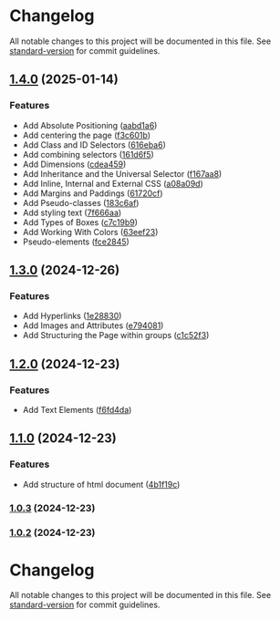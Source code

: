 # Changelog

All notable changes to this project will be documented in this file. See [standard-version](https://github.com/conventional-changelog/standard-version) for commit guidelines.

## [1.4.0](https://github.com/wakabibrian/HTML-and-CSS-Course/compare/v1.3.0...v1.4.0) (2025-01-14)


### Features

* Add Absolute Positioning ([aabd1a6](https://github.com/wakabibrian/HTML-and-CSS-Course/commit/aabd1a6ab36dcc9427361b81082ab3aa71c05460))
* Add centering the page ([f3c601b](https://github.com/wakabibrian/HTML-and-CSS-Course/commit/f3c601b9eb126a441b4648c09b5b644c03dead00))
* Add Class and ID Selectors ([616eba6](https://github.com/wakabibrian/HTML-and-CSS-Course/commit/616eba6677ce3c750ef931e65b6b183090f08e15))
* Add combining selectors ([161d6f5](https://github.com/wakabibrian/HTML-and-CSS-Course/commit/161d6f500af92360236bb32f624b301eb4c11282))
* Add Dimensions ([cdea459](https://github.com/wakabibrian/HTML-and-CSS-Course/commit/cdea459eb85d84ee5feacd8d1b908689f95245a9))
* Add Inheritance and the Universal Selector ([f167aa8](https://github.com/wakabibrian/HTML-and-CSS-Course/commit/f167aa80c55fec1a7cb550d4fe47090bdb3c3af8))
* Add Inline, Internal and External CSS ([a08a09d](https://github.com/wakabibrian/HTML-and-CSS-Course/commit/a08a09d29479835701c74a26b9338461b644da45))
* Add Margins and Paddings ([61720cf](https://github.com/wakabibrian/HTML-and-CSS-Course/commit/61720cfa9396cf65fc713a948e4c2a359419ee4d))
* Add Pseudo-classes ([183c6af](https://github.com/wakabibrian/HTML-and-CSS-Course/commit/183c6af83b9d3c65660978ac7478a4e280ec6349))
* Add styling text ([7f666aa](https://github.com/wakabibrian/HTML-and-CSS-Course/commit/7f666aa332c8e14bb3ce4d06acdab65d05d7ff08))
* Add Types of Boxes ([c7c19b9](https://github.com/wakabibrian/HTML-and-CSS-Course/commit/c7c19b9abb88e23652cd4a7b08b84af945c36086))
* Add Working With Colors ([63eef23](https://github.com/wakabibrian/HTML-and-CSS-Course/commit/63eef234a1a00b420b51973d1c6aeb80997461ea))
* Pseudo-elements ([fce2845](https://github.com/wakabibrian/HTML-and-CSS-Course/commit/fce2845c2594aadd18b957bcafc3a70ae2782ae0))

## [1.3.0](https://github.com/wakabibrian/HTML-and-CSS-Course/compare/v1.2.0...v1.3.0) (2024-12-26)


### Features

* Add Hyperlinks ([1e28830](https://github.com/wakabibrian/HTML-and-CSS-Course/commit/1e288301a569767634edac8e2facb82afbe71b5f))
* Add Images and Attributes ([e794081](https://github.com/wakabibrian/HTML-and-CSS-Course/commit/e794081ee3ddfe7e6eacaa7da4c4bfaa99c1b342))
* Add Structuring the Page within groups ([c1c52f3](https://github.com/wakabibrian/HTML-and-CSS-Course/commit/c1c52f36edcfd1f48ee45a63dc8293e8962fb2e4))

## [1.2.0](https://github.com/wakabibrian/HTML-and-CSS-Course/compare/v1.1.0...v1.2.0) (2024-12-23)


### Features

* Add Text Elements ([f6fd4da](https://github.com/wakabibrian/HTML-and-CSS-Course/commit/f6fd4daec09b288c0bf9a983c8cc88f99afb0236))

## [1.1.0](https://github.com/wakabibrian/HTML-and-CSS-Course/compare/v1.0.3...v1.1.0) (2024-12-23)


### Features

* Add structure of html document ([4b1f19c](https://github.com/wakabibrian/HTML-and-CSS-Course/commit/4b1f19c8fae4ba626c847f660f420f9eeae3e19b))

### [1.0.3](https://github.com/wakabibrian/HTML-and-CSS-Course/compare/v1.0.2...v1.0.3) (2024-12-23)

### [1.0.2](https://github.com/wakabibrian/HTML-and-CSS-Course/compare/v1.0.1...v1.0.2) (2024-12-23)

# Changelog

All notable changes to this project will be documented in this file. See [standard-version](https://github.com/conventional-changelog/standard-version) for commit guidelines.
